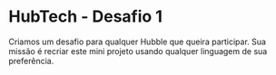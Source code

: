 # HubTech - Desafio 1

Criamos um desafio para qualquer Hubble que queira participar. Sua missão é recriar este mini projeto usando qualquer linguagem de sua preferência.